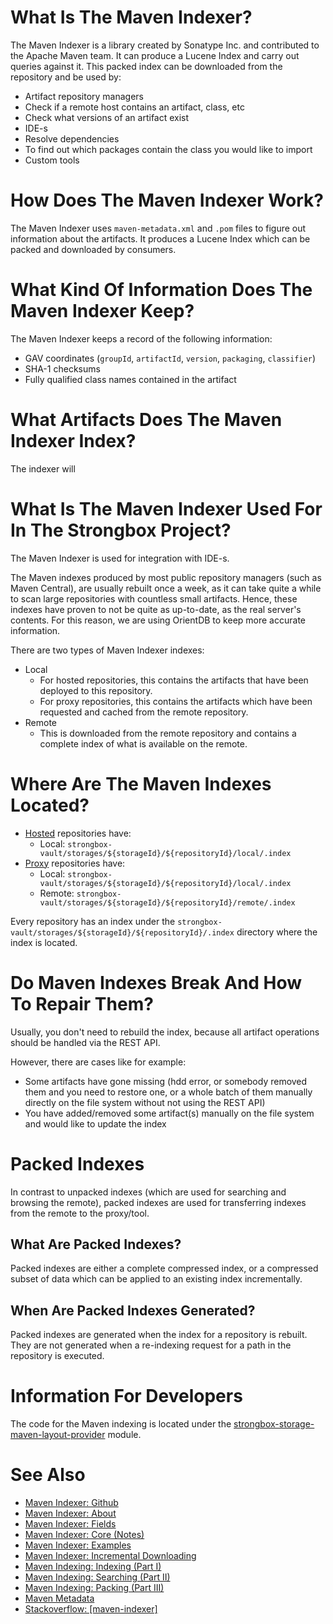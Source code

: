
# What Is The Maven Indexer?

The Maven Indexer is a library created by Sonatype Inc. and contributed to the Apache Maven team. It can produce a Lucene Index and carry out queries against it. This packed index can be downloaded from the repository and be used by:
* Artifact repository managers
 * Check if a remote host contains an artifact, class, etc
 * Check what versions of an artifact exist
* IDE-s
 * Resolve dependencies
 * To find out which packages contain the class you would like to import
* Custom tools

# How Does The Maven Indexer Work?

The Maven Indexer uses `maven-metadata.xml` and `.pom` files to figure out information about the artifacts. It produces a Lucene Index which can be packed and downloaded by consumers. 

# What Kind Of Information Does The Maven Indexer Keep?

The Maven Indexer keeps a record of the following information:

* GAV coordinates (`groupId`, `artifactId`, `version`, `packaging`, `classifier`)
* SHA-1 checksums
* Fully qualified class names contained in the artifact

# What Artifacts Does The Maven Indexer Index?

The indexer will 

# What Is The Maven Indexer Used For In The Strongbox Project?

The Maven Indexer is used for integration with IDE-s.

The Maven indexes produced by most public repository managers (such as Maven Central), are usually rebuilt once a week, as it can take quite a while to scan large repositories with countless small artifacts. Hence, these indexes have proven to not be quite as up-to-date, as the real server's contents. For this reason, we are using OrientDB to keep more accurate information.

There are two types of Maven Indexer indexes:
* Local
  * For hosted repositories, this contains the artifacts that have been deployed to this repository.
  * For proxy repositories, this contains the artifacts which have been requested and cached from the remote repository.
* Remote
  * This is downloaded from the remote repository and contains a complete index of what is available on the remote.

# Where Are The Maven Indexes Located?

* [Hosted](https://github.com/strongbox/strongbox/wiki/Repositories#hosted) repositories have:
  * Local: `strongbox-vault/storages/${storageId}/${repositoryId}/local/.index`
* [Proxy](https://github.com/strongbox/strongbox/wiki/Repositories#proxy) repositories have:
  * Local: `strongbox-vault/storages/${storageId}/${repositoryId}/local/.index`
  * Remote: `strongbox-vault/storages/${storageId}/${repositoryId}/remote/.index`

Every repository has an index under the `strongbox-vault/storages/${storageId}/${repositoryId}/.index` directory where the index is located.

# Do Maven Indexes Break And How To Repair Them?

Usually, you don't need to rebuild the index, because all artifact operations should be handled via the REST API.

However, there are cases like for example:
- Some artifacts have gone missing (hdd error, or somebody removed them and you need to restore one, or a whole batch of them manually directly on the file system without not using the REST API)
- You have added/removed some artifact(s) manually on the file system and would like to update the index

# Packed Indexes

In contrast to unpacked indexes (which are used for searching and browsing the remote), packed indexes are used for transferring indexes from the remote to the proxy/tool. 

## What Are Packed Indexes?

Packed indexes are either a complete compressed index, or a compressed subset of data which can be applied to an existing index incrementally.

## When Are Packed Indexes Generated?

Packed indexes are generated when the index for a repository is rebuilt. They are not generated when a re-indexing request for a path in the repository is executed.

# Information For Developers

The code for the Maven indexing is located under the [strongbox-storage-maven-layout-provider](https://github.com/strongbox/strongbox/tree/master/strongbox-storage/strongbox-storage-maven-layout-provider) module.

# See Also
* [Maven Indexer: Github](https://github.com/apache/maven-indexer/)
* [Maven Indexer: About](http://maven.apache.org/maven-indexer-archives/maven-indexer-LATEST/index.html)
* [Maven Indexer: Fields](http://maven.apache.org/maven-indexer-archives/maven-indexer-LATEST/indexer-core/index.html)
* [Maven Indexer: Core (Notes)](https://github.com/apache/maven-indexer/tree/master/indexer-core)
* [Maven Indexer: Examples](https://github.com/apache/maven-indexer/tree/master/indexer-examples)
* [Maven Indexer: Incremental Downloading](http://blog.sonatype.com/2009/05/nexus-indexer-20-incremental-downloading/)
* [Maven Indexing: Indexing (Part I)](http://www.sonatype.com/people/2009/06/nexus-indexer-api-part-1/)
* [Maven Indexing: Searching (Part II)](http://www.sonatype.com/people/2009/06/nexus-indexer-api-part-2/)
* [Maven Indexing: Packing (Part III)](http://blog.sonatype.com/2009/09/nexus-indexer-api-part-3/)
* [Maven Metadata](https://github.com/strongbox/strongbox/wiki/Maven-Metadata)
* [Stackoverflow: [maven-indexer]](http://stackoverflow.com/questions/tagged/maven-indexer)